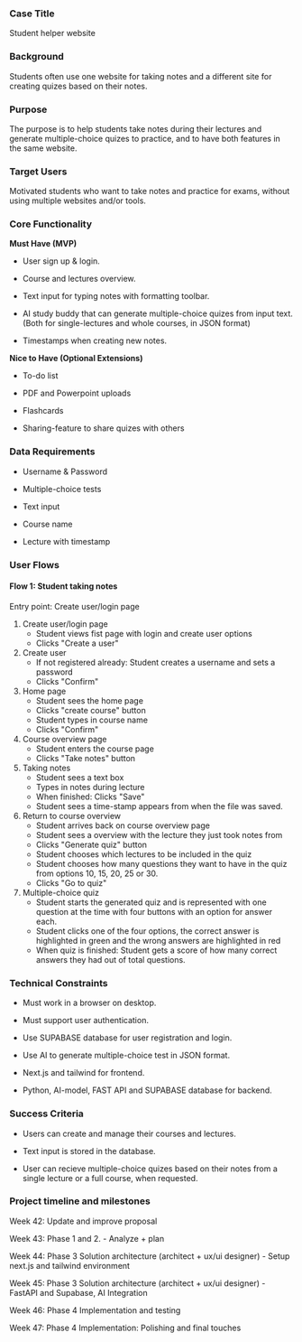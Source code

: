 ### Case Title 

Student helper website 

 

### Background 

Students often use one website for taking notes and a different site for creating quizes based on their notes. 

 

### Purpose 

The purpose is to help students take notes during their lectures and generate multiple-choice quizes to practice, and to have both features in the same website. 

 

### Target Users 

Motivated students who want to take notes and practice for exams, without using multiple websites and/or tools. 

 

### Core Functionality 

 

**Must Have (MVP)** 

- User sign up & login. 

- Course and lectures overview. 

- Text input for typing notes with formatting toolbar. 

- AI study buddy that can generate multiple-choice quizes from input text. (Both for single-lectures and whole courses, in JSON format) 

- Timestamps when creating new notes. 

 

**Nice to Have (Optional Extensions)** 

- To-do list 

- PDF and Powerpoint uploads 

- Flashcards 

- Sharing-feature to share quizes with others


### Data Requirements 

- Username & Password 

- Multiple-choice tests 

- Text input  

- Course name 

- Lecture with timestamp 


### User Flows 

#### Flow 1: Student taking notes
  Entry point: Create user/login page

  1. Create user/login page
     - Student views fist page with login and create user options
     - Clicks "Create a user"
  2. Create user
     - If not registered already: Student creates a username and sets a password
     - Clicks "Confirm"
  3. Home page
      - Student sees the home page
      - Clicks "create course" button
      - Student types in course name
      - Clicks "Confirm"
  4. Course overview page
      - Student enters the course page
      - Clicks "Take notes" button
  5. Taking notes
      - Student sees a text box
      - Types in notes during lecture
      - When finished: Clicks "Save" 
      - Student sees a time-stamp appears from when the file was saved.
  6. Return to course overview
      -  Student arrives back on course overview page
      -  Student sees a overview with the lecture they just took notes from
      -  Clicks "Generate quiz" button
      -  Student chooses which lectures to be included in the quiz
      -  Student chooses how many questions they want to have in the quiz from options 10, 15, 20, 25 or 30.
      -  Clicks "Go to quiz"
  7. Multiple-choice quiz
      -  Student starts the generated quiz and is represented with one question at the time with four buttons with an option for answer each.
      -  Student clicks one of the four options, the correct answer is highlighted in green and the wrong answers are highlighted in red
      -  When quiz is finished: Student gets a score of how many correct answers they had out of total questions. 

### Technical Constraints 

- Must work in a browser on desktop. 

- Must support user authentication. 

- Use SUPABASE database for user registration and login. 

- Use AI to generate multiple-choice test in JSON format.

- Next.js and tailwind for frontend. 

- Python, AI-model, FAST API and SUPABASE database for backend. 

 

### Success Criteria 

- Users can create and manage their courses and lectures. 

- Text input is stored in the database. 

- User can recieve multiple-choice quizes based on their notes from a single lecture or a full course, when requested. 

 

### Project timeline and milestones 

Week 42: Update and improve proposal 

Week 43: Phase 1 and 2. - Analyze + plan 

Week 44: Phase 3 Solution architecture (architect + ux/ui designer) - Setup next.js and tailwind environment 

Week 45: Phase 3 Solution architecture (architect + ux/ui designer) - FastAPI and Supabase, AI Integration 

Week 46: Phase 4 Implementation and testing 

Week 47: Phase 4 Implementation: Polishing and final touches 

 

 
